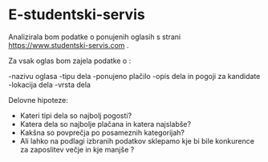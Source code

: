 # E-studentski-servis

Analizirala bom podatke o ponujenih oglasih s strani https://www.studentski-servis.com . 

Za vsak oglas bom zajela podatke o :

-nazivu oglasa
-tipu dela
-ponujeno plačilo
-opis dela in pogoji za kandidate
-lokacija dela
-vrsta dela
 

Delovne hipoteze:
- Kateri tipi dela so najbolj pogosti?
- Katera dela so najbolje plačana in katera najslabše?
- Kakšna so povprečja po posameznih kategorijah?
- Ali lahko na podlagi izbranih podatkov sklepamo kje bi bile konkurence za zaposlitev večje in kje manjše ? 


